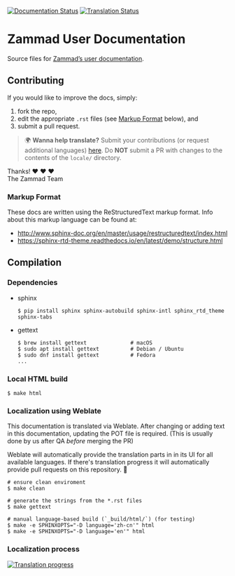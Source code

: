 [![Documentation Status][badge]][docs] [![Translation Status][tbadge]][wbetranslate]

# Zammad User Documentation

Source files for [Zammad’s user documentation][docs].

## Contributing

If you would like to improve the docs, simply:

1. fork the repo,
2. edit the appropriate `.rst` files (see [Markup Format](#markup-format) below),
   and
3. submit a pull request.

> 🌍 **Wanna help translate?** Submit your contributions
> (or request additional languages) [here][wbetranslate].
> Do **NOT** submit a PR with changes to the contents of the `locale/` directory.

Thanks! ❤ ❤ ❤  
The Zammad Team

### Markup Format

These docs are written using the ReStructuredText markup format. Info about
this markup language can be found at:

- <http://www.sphinx-doc.org/en/master/usage/restructuredtext/index.html>
- <https://sphinx-rtd-theme.readthedocs.io/en/latest/demo/structure.html>

## Compilation

### Dependencies

* sphinx

  ```
  $ pip install sphinx sphinx-autobuild sphinx-intl sphinx_rtd_theme sphinx-tabs
  ```

* gettext

  ```
  $ brew install gettext              # macOS
  $ sudo apt install gettext          # Debian / Ubuntu
  $ sudo dnf install gettext          # Fedora
  ...
  ```

### Local HTML build

```
$ make html
```

### Localization using Weblate

This documentation is translated via Weblate.
After changing or adding text in this documentation, updating the POT file
is required. (This is usually done by us after QA *before* merging the PR)

Weblate will automatically provide the translation parts in in its UI for
all available languages. If there's translation progress it will automatically
provide pull requests on this repository. 🎉

```
# ensure clean enviroment
$ make clean

# generate the strings from the *.rst files
$ make gettext

# manual language-based build (`_build/html/`) (for testing)
$ make -e SPHINXOPTS="-D language='zh-cn'" html
$ make -e SPHINXOPTS="-D language='en'" html
```

### Localization process

[![Translation progress][tprogress]][wbetranslate]

[badge]: https://readthedocs.org/projects/zammad-user-documentation/badge/?version=latest
[docs]: https://user-docs.zammad.org/en/latest/
[tbadge]: https://translations.zammad.org/widgets/documentations/-/user-documentation/svg-badge.svg
[wbetranslate]: https://translations.zammad.org/projects/documentations/user-documentation/
[tprogress]: https://translations.zammad.org/widgets/documentations/-/user-documentation/multi-auto.svg
